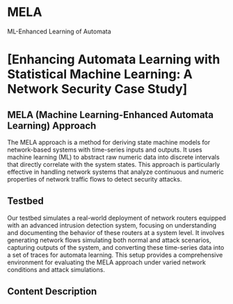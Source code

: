 # MELA
ML-Enhanced Learning of Automata
# [Enhancing Automata Learning with Statistical Machine Learning: A Network Security Case Study]

## MELA (Machine Learning-Enhanced Automata Learning) Approach

The MELA approach is a method for deriving state machine models for network-based systems with time-series inputs and outputs. It uses machine learning (ML) to abstract raw numeric data into discrete intervals that directly correlate with the system states. This approach is particularly effective in handling network systems that analyze continuous and numeric properties of network traffic flows to detect security attacks.

## Testbed

Our testbed simulates a real-world deployment of network routers equipped with an advanced intrusion detection system, focusing on understanding and documenting the behavior of these routers at a system level. It involves generating network flows simulating both normal and attack scenarios, capturing outputs of the system, and converting these time-series data into a set of traces for automata learning. This setup provides a comprehensive environment for evaluating the MELA approach under varied network conditions and attack simulations.

## Content Description

